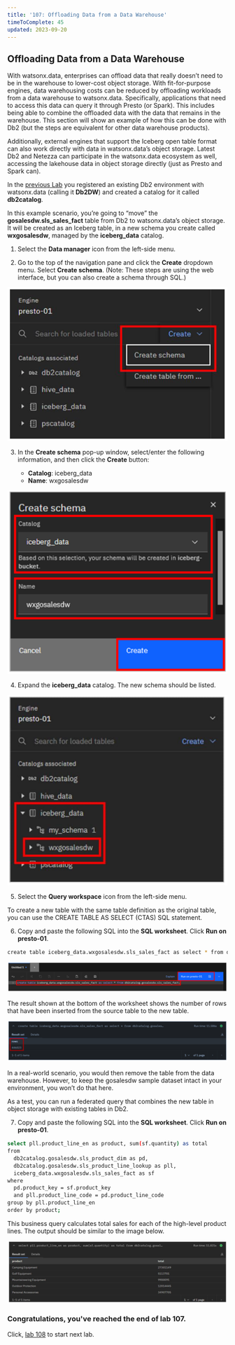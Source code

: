 ```yaml
---
title: '107: Offloading Data from a Data Warehouse'
timeToComplete: 45
updated: 2023-09-20
---
```



## Offloading Data from a Data Warehouse


With watsonx.data, enterprises can offload data that really doesn’t need to be in the warehouse to lower-cost object storage. With fit-for-purpose engines, data warehousing costs can be reduced by offloading workloads from a data warehouse to watsonx.data. Specifically, applications that need to access this data can query it through Presto (or Spark). This includes being able to combine the offloaded data with the data that remains in the warehouse. This section will show an example of how this can be done with Db2 (but the steps are equivalent for other data warehouse products).

Additionally, external engines that support the Iceberg open table format can also work directly with data in watsonx.data’s object storage. Latest Db2 and Netezza can participate in the watsonx.data ecosystem as well, accessing the lakehouse data in object storage directly (just as Presto and Spark can).

In the [previous Lab](/watsonx/watsonxdata/106) you registered an existing Db2 environment with watsonx.data (calling it **Db2DW**) and created a catalog for it called **db2catalog**.

In this example scenario, you’re going to “move” the **gosalesdw.sls_sales_fact** table from Db2 to watsonx.data’s object storage. It will be created as an Iceberg table, in a new schema you create called **wxgosalesdw**, managed by the **iceberg_data** catalog.

1. Select the **Data manager** icon from the left-side menu.

2. Go to the top of the navigation pane and click the **Create** dropdown menu. Select **Create schema**. (Note: These steps are using the web interface, but you can also create a schema through SQL.)

  ![](./images/107/create-schema.png)

3. In the **Create schema** pop-up window, select/enter the following information, and then click the **Create** button:

    - **Catalog**: iceberg_data
    - **Name**: wxgosalesdw

  ![](./images/107/create-schema-save.png)

4. Expand the **iceberg_data** catalog. The new schema should be listed.

  ![](./images/107/create-schema-view.png)

5. Select the **Query workspace** icon from the left-side menu.

  To create a new table with the same table definition as the original table, you can use the CREATE TABLE AS SELECT (CTAS) SQL statement.

6. Copy and paste the following SQL into the **SQL worksheet**. Click **Run on presto-01**.

  ```bash
  create table iceberg_data.wxgosalesdw.sls_sales_fact as select * from db2catalog.gosalesdw.sls_sales_fact;
  ```
  ![](./images/107/create-table.png)

  The result shown at the bottom of the worksheet shows the number of rows that have been inserted from the source table to the new table.

  ![](./images/107/create-table-result.png)

  In a real-world scenario, you would then remove the table from the data warehouse. However, to keep the gosalesdw sample dataset intact in your environment, you won’t do that here.

  As a test, you can run a federated query that combines the new table in object storage with existing tables in Db2.

7. Copy and paste the following SQL into the **SQL worksheet**. Click **Run on presto-01**.

  ```bash
  select pll.product_line_en as product, sum(sf.quantity) as total
  from
    db2catalog.gosalesdw.sls_product_dim as pd, 
    db2catalog.gosalesdw.sls_product_line_lookup as pll, 
    iceberg_data.wxgosalesdw.sls_sales_fact as sf
  where
    pd.product_key = sf.product_key
    and pll.product_line_code = pd.product_line_code
  group by pll.product_line_en 
  order by product;
  ```

  This business query calculates total sales for each of the high-level product lines. The output should be similar to the image below.


  ![](./images/107/query-result.png)

### Congratulations, you've reached the end of lab 107.

Click, [lab 108](/watsonx/watsonxdata/108) to start next lab.
